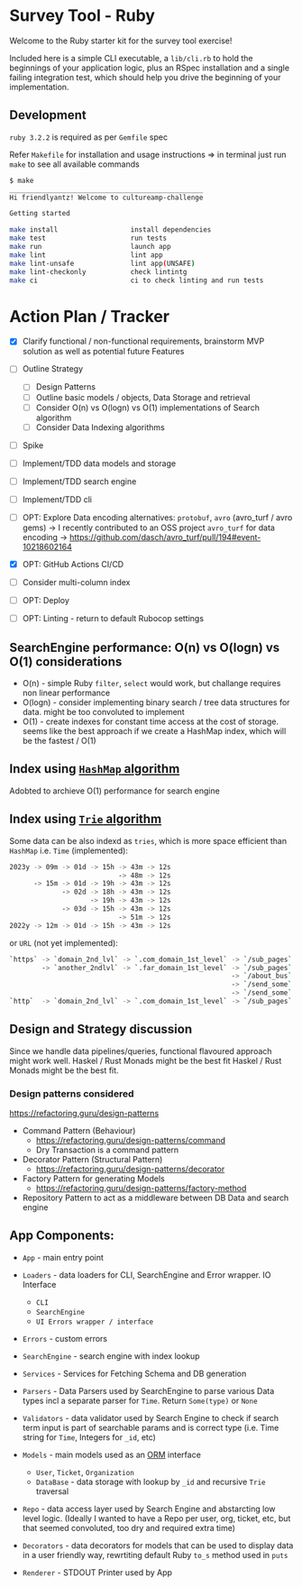 # Survey Tool - Ruby

Welcome to the Ruby starter kit for the survey tool exercise!

Included here is a simple CLI executable, a `lib/cli.rb` to hold the beginnings of your
application logic, plus an RSpec installation and a single failing integration test, which
should help you drive the beginning of your implementation.

## Development

`ruby 3.2.2` is required as per `Gemfile` spec

Refer `Makefile` for installation and usage instructions => in terminal just run `make` to see all available commands

```sh
$ make
________________________________________________
Hi friendlyantz! Welcome to cultureamp-challenge

Getting started

make install                  install dependencies
make test                     run tests
make run                      launch app
make lint                     lint app
make lint-unsafe              lint app(UNSAFE)
make lint-checkonly           check lintintg
make ci                       ci to check linting and run tests
```

# Action Plan / Tracker

- [x] Clarify functional / non-functional requirements, brainstorm MVP solution as well as potential future Features
- [ ] Outline Strategy
    - [ ] Design Patterns
    - [ ] Outline basic models / objects, Data Storage and retrieval
    - [ ] Consider O(n) vs O(logn) vs O(1) implementations of Search algorithm
    - [ ] Consider Data Indexing algorithms
- [ ] Spike
- [ ] Implement/TDD data models and storage
- [ ] Implement/TDD search engine
- [ ] Implement/TDD cli

- [ ] OPT: Explore Data encoding alternatives: `protobuf`, `avro` (avro_turf / avro gems) -> I recently contributed to an OSS project `avro_turf` for data encoding -> https://github.com/dasch/avro_turf/pull/194#event-10218602164
- [x] OPT: GitHub Actions CI/CD
- [ ] Consider multi-column index
- [ ] OPT: Deploy
- [ ] OPT: Linting - return to default Rubocop settings

## SearchEngine performance: O(n) vs O(logn) vs O(1) considerations

- O(n) - simple Ruby `filter`, `select` would work, but challange requires non linear performance
- O(logn) - consider implementing binary search / tree data structures for data. might be too convoluted to implement
- O(1) - create indexes for constant time access at the cost of storage. seems like the best approach if we create a HashMap index, which will be the fastest / O(1)

## Index using [`HashMap` algorithm](https://en.wikipedia.org/wiki/Hash_table)

Adobted to archieve O(1) performance for search engine
## Index using [`Trie` algorithm](https://en.wikipedia.org/wiki/Trie)

Some data can be also indexd as `tries`, which is more space efficient than `HashMap`
i.e. `Time` (implemented):
```sh
2023y -> 09m -> 01d -> 15h -> 43m -> 12s
                           -> 48m -> 12s
      -> 15m -> 01d -> 19h -> 43m -> 12s
             -> 02d -> 18h -> 43m -> 12s
                    -> 19h -> 43m -> 12s
             -> 03d -> 15h -> 43m -> 12s
                           -> 51m -> 12s
2022y -> 12m -> 01d -> 15h -> 43m -> 12s
```

or `URL` (not yet implemented):
```sh
`https` -> `domain_2nd_lvl` -> `.com_domain_1st_level` -> `/sub_pages` -> `ref`
        -> `another_2ndlvl` -> `.far_domain_1st_level` -> `/sub_pages` -> `ref`
                                                       -> `/about_bus` -> `ref`
                                                       -> `/send_some` -> `bus`
                                                       -> `/send_some` -> `abs`
`http`  -> `domain_2nd_lvl` -> `.com_domain_1st_level` -> `/sub_pages` -> `ref`
```

## Design and Strategy discussion

Since we handle data pipelines/queries, functional flavoured approach might work well.
Haskel / Rust Monads might be the best fit Haskel / Rust Monads might be the best fit.

### Design patterns considered

https://refactoring.guru/design-patterns

- Command Pattern (Behaviour)
    - https://refactoring.guru/design-patterns/command
    - Dry Transaction is a command pattern
- Decorator Pattern (Structural Pattern)
    - https://refactoring.guru/design-patterns/decorator
- Factory Pattern for generating Models
    - https://refactoring.guru/design-patterns/factory-method
- Repository Pattern to act as a middleware between DB Data and search engine

## App Components:

- `App` - main entry point
- `Loaders` - data loaders for CLI, SearchEngine and Error wrapper. IO Interface
    - `CLI`
    - `SearchEngine`
    - `UI Errors wrapper / interface`
- `Errors` - custom errors

- `SearchEngine` - search engine with index lookup
- `Services` - Services for Fetching Schema and DB generation
- `Parsers` - Data Parsers used by SearchEngine to parse various Data types incl a separate parser for `Time`. Return `Some(type)` or `None`
- `Validators` - data validator used by Search Engine to check if search term input is part of searchable params and is correct type (i.e. Time string for `Time`, Integers for `_id`, etc)

- `Models` - main models used as an [ORM](https://en.wikipedia.org/wiki/Object%E2%80%93relational_mapping) interface
    - `User`, `Ticket`, `Organization`
    - `DataBase` - data storage with lookup by `_id` and recursive `Trie` traversal
- `Repo` - data access layer used by Search Engine and abstarcting low level logic. (Ideally I wanted to have a Repo per user, org, ticket, etc, but that seemed convoluted, too dry and required extra time)

- `Decorators` - data decorators for models that can be used to display data in a user friendly way, rewrtiting default Ruby `to_s` method used in `puts`
- `Renderer` - STDOUT Printer used by App

